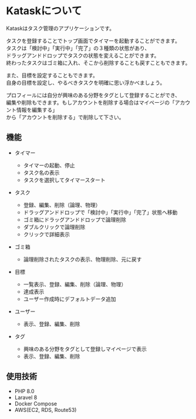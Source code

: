 # Kataskについて

Kataskはタスク管理のアプリケーションです。

タスクを登録することでトップ画面でタイマーを起動することができます。<br>
タスクは「検討中」「実行中」「完了」の３種類の状態があり、<br>
ドラッグアンドドロップでタスクの状態を変えることができます。<br>
終わったタスクはゴミ箱に入れ、そこから削除することも戻すこともできます。

また、目標を設定することもできます。<br>
自身の目標を設定し、やるべきタスクを明確に思い浮かべましょう。<br>

プロフィールには自分が興味のある分野をタグとして登録することができ、<br>
編集や削除もできます。もしアカウントを削除する場合はマイページの「アカウント情報を編集する」<br>
から「アカウントを削除する」で削除して下さい。<br>

## 機能

- タイマー
  - タイマーの起動、停止
  - タスク名の表示
  - タスクを選択してタイマースタート

- タスク
  - 登録、編集、削除（論理、物理）
  - ドラッグアンドドロップで「検討中」「実行中」「完了」状態へ移動
  - ゴミ箱にドラッグアンドドロップで論理削除
  - ダブルクリックで論理削除
  - クリックで詳細表示

- ゴミ箱
  - 論理削除されたタスクの表示、物理削除、元に戻す

- 目標
  - 一覧表示、登録、編集、削除（論理、物理）
  - 達成表示
  - ユーザー作成時にデフォルトデータ追加

- ユーザー
  - 表示、登録、編集、削除

- タグ
  - 興味のある分野をタグとして登録しマイページで表示
  - 表示、登録、編集、削除

## 使用技術

- PHP 8.0
- Laravel 8
- Docker Compose
- AWS(EC2, RDS, Route53)
